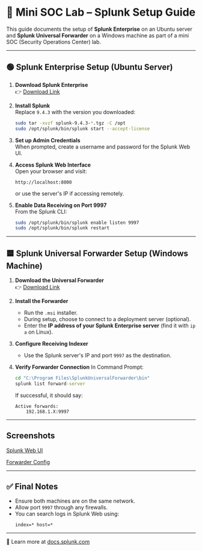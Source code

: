 
# 🧪 Mini SOC Lab – Splunk Setup Guide

This guide documents the setup of **Splunk Enterprise** on an Ubuntu server and **Splunk Universal Forwarder** on a Windows machine as part of a mini SOC (Security Operations Center) lab.

---

## 🟢 Splunk Enterprise Setup (Ubuntu Server)

1. **Download Splunk Enterprise**  
   👉 [Download Link](https://www.splunk.com/en_us/download/splunk-enterprise.html)

2. **Install Splunk**  
   Replace `9.4.3` with the version you downloaded:
   ```bash
   sudo tar -xvzf splunk-9.4.3-*.tgz -C /opt
   sudo /opt/splunk/bin/splunk start --accept-license
   ```

3. **Set up Admin Credentials**  
   When prompted, create a username and password for the Splunk Web UI.

4. **Access Splunk Web Interface**  
   Open your browser and visit:
   ```
   http://localhost:8000
   ```
   or use the server's IP if accessing remotely.

5. **Enable Data Receiving on Port 9997**  
   From the Splunk CLI:
   ```bash
   sudo /opt/splunk/bin/splunk enable listen 9997
   sudo /opt/splunk/bin/splunk restart
   ```

---

## 🟦 Splunk Universal Forwarder Setup (Windows Machine)

1. **Download the Universal Forwarder**  
   👉 [Download Link](https://www.splunk.com/en_us/download/universal-forwarder.html)

2. **Install the Forwarder**
   - Run the `.msi` installer.
   - During setup, choose to connect to a deployment server (optional).
   - Enter the **IP address of your Splunk Enterprise server** (find it with `ip a` on Linux).

3. **Configure Receiving Indexer**
   - Use the Splunk server's IP and port `9997` as the destination.

4. **Verify Forwarder Connection**
   In Command Prompt:
   ```cmd
   cd "C:\Program Files\SplunkUniversalForwarder\bin"
   splunk list forward-server
   ```
   If successful, it should say:
   ```
   Active forwards:
       192.168.1.X:9997
   ```

---

##   Screenshots




[Splunk Web UI](./screenshots/splunk-web.png)


[Forwarder Config](./screenshots/forwarder-setup.png)


---

## ✅ Final Notes

- Ensure both machines are on the same network.
- Allow port `9997` through any firewalls.
- You can search logs in Splunk Web using:
  ```spl
  index=* host=*
  ```

---


🔐 Learn more at [docs.splunk.com](https://docs.splunk.com)
